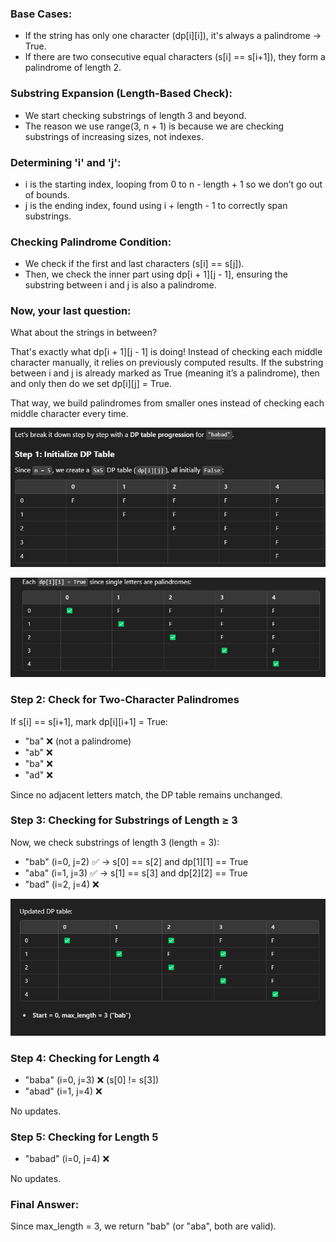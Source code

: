 ### Base Cases:

* If the string has only one character (dp[i][i]), it's always a palindrome → True.
* If there are two consecutive equal characters (s[i] == s[i+1]), they form a palindrome of length 2.
### Substring Expansion (Length-Based Check):

* We start checking substrings of length 3 and beyond.
* The reason we use range(3, n + 1) is because we are checking substrings of increasing sizes, not indexes.
### Determining 'i' and 'j':

* i is the starting index, looping from 0 to n - length + 1 so we don’t go out of bounds.
* j is the ending index, found using i + length - 1 to correctly span substrings.
### Checking Palindrome Condition:

* We check if the first and last characters (s[i] == s[j]).
* Then, we check the inner part using dp[i + 1][j - 1], ensuring the substring between i and j is also a palindrome.
### Now, your last question:

What about the strings in between?

That's exactly what dp[i + 1][j - 1] is doing! Instead of checking each middle character manually, it relies on previously computed results. If the substring between i and j is already marked as True (meaning it’s a palindrome), then and only then do we set dp[i][j] = True.

That way, we build palindromes from smaller ones instead of checking each middle character every time.

![](/images/image_2025-02-14_173248832.png)

![](/images/image_2025-02-14_173331992.png)

### Step 2: Check for Two-Character Palindromes
If s[i] == s[i+1], mark dp[i][i+1] = True:

* "ba" ❌ (not a palindrome)
* "ab" ❌
* "ba" ❌
* "ad" ❌

Since no adjacent letters match, the DP table remains unchanged.

### Step 3: Checking for Substrings of Length ≥ 3
Now, we check substrings of length 3 (length = 3):

* "bab" (i=0, j=2) ✅ → s[0] == s[2] and dp[1][1] == True
* "aba" (i=1, j=3) ✅ → s[1] == s[3] and dp[2][2] == True
* "bad" (i=2, j=4) ❌

![](/images/image_2025-02-14_173517336.png)

### Step 4: Checking for Length 4
* "baba" (i=0, j=3) ❌ (s[0] != s[3])
* "abad" (i=1, j=4) ❌

No updates.

### Step 5: Checking for Length 5
* "babad" (i=0, j=4) ❌

No updates.

### Final Answer:

Since max_length = 3, we return "bab" (or "aba", both are valid).
